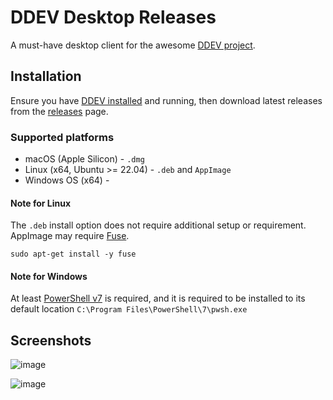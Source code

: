# DDEV Desktop Releases

A must-have desktop client for the awesome [DDEV project](https://ddev.com/).

## Installation
Ensure you have [DDEV installed](https://ddev.readthedocs.io/en/stable/users/install/ddev-installation/) and running, then download latest releases from the [releases](https://github.com/damms005/ddev-desktop-releases/releases) page.

### Supported platforms
- macOS (Apple Silicon) - `.dmg` 
- Linux (x64, Ubuntu >= 22.04) - `.deb` and `AppImage`
- Windows OS (x64) - 

#### Note for Linux
The `.deb` install option does not require additional setup or requirement. AppImage may require [Fuse]([url](https://github.com/appimage/appimagekit/wiki/fuse)).
```
sudo apt-get install -y fuse
```

#### Note for Windows
At least [PowerShell v7](https://learn.microsoft.com/en-us/powershell/scripting/install/installing-powershell-on-windows?view=powershell-7.5#install-powershell-using-winget-recommended) is required, and it is required to be installed to its default location `C:\Program Files\PowerShell\7\pwsh.exe`

## Screenshots
![image](https://github.com/user-attachments/assets/578d6a11-4d6a-4b38-a6bb-ce7b39503ee5)

![image](https://github.com/user-attachments/assets/f6b65018-3b1e-402c-9d03-433b63e7f862)
